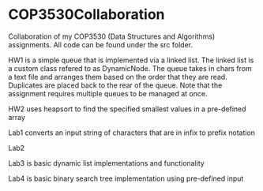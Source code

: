 # COP3530Collaboration
Collaboration of my COP3530 (Data Structures and Algorithms) assignments. All code can be found under the src folder.

HW1 is a simple queue that is implemented via a linked list. The linked list is a custom class refered to as DynamicNode. The queue takes in chars from a text file and arranges them based on the order that they are read. Duplicates are placed back to the rear of the queue. Note that the assignment requires multiple queues to be managed at once.

HW2 uses heapsort to find the specified smallest values in a pre-defined array

Lab1 converts an input string of characters that are in infix to prefix notation

Lab2

Lab3 is basic dynamic list implementations and functionality

Lab4 is basic binary search tree implementation using pre-defined input
